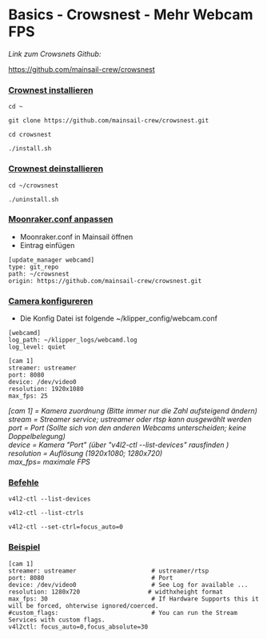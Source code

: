 # Basics - Crowsnest - Mehr Webcam FPS  
  
*Link zum Crowsnets Github:*

https://github.com/mainsail-crew/crowsnest  
  

### <u>**Crownest installieren**</u>

```
cd ~
```
```
git clone https://github.com/mainsail-crew/crowsnest.git
```
```
cd crowsnest
```
```
./install.sh
```

### <u>**Crownest deinstallieren**</u>
```
cd ~/crowsnest
```
```
./uninstall.sh
```

### <u>**Moonraker.conf anpassen**</u>
- Moonraker.conf in Mainsail öffnen
- Eintrag einfügen
```
[update_manager webcamd]
type: git_repo
path: ~/crowsnest
origin: https://github.com/mainsail-crew/crowsnest.git
```

### <u>**Camera konfigureren**</u>
- Die Konfig Datei ist folgende ~/klipper_config/webcam.conf
```
[webcamd]
log_path: ~/klipper_logs/webcamd.log
log_level: quiet

[cam 1]
streamer: ustreamer
port: 8080
device: /dev/video0
resolution: 1920x1080
max_fps: 25
```

*[cam 1] = Kamera zuordnung (Bitte immer nur die Zahl aufsteigend ändern)  
stream = Streamer service; ustreamer oder rtsp kann ausgewählt werden  
port = Port (Sollte sich von den anderen Webcams unterscheiden; keine Doppelbelegung)  
device = Kamera "Port" (über "v4l2-ctl --list-devices" rausfinden )  
resolution = Auflösung (1920x1080; 1280x720)  
max_fps= maximale FPS*

### <u>**Befehle**</u>

```
v4l2-ctl --list-devices   
```
```
v4l2-ctl --list-ctrls   
```
```
v4l2-ctl --set-ctrl=focus_auto=0 
```
### <u>**Beispiel**</u>
```
[cam 1]
streamer: ustreamer                     # ustreamer/rtsp
port: 8080                              # Port
device: /dev/video0                     # See Log for available ...
resolution: 1280x720                   # widthxheight format
max_fps: 30                             # If Hardware Supports this it will be forced, ohterwise ignored/coerced.
#custom_flags:                          # You can run the Stream Services with custom flags.
v4l2ctl: focus_auto=0,focus_absolute=30
```
